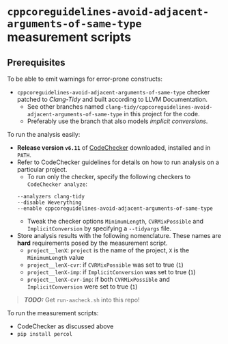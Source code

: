 `cppcoreguidelines-avoid-adjacent-arguments-of-same-type` measurement scripts
=============================================================================

Prerequisites
-------------

To be able to emit warnings for error-prone constructs:

 * `cppcoreguidelines-avoid-adjacent-arguments-of-same-type` checker patched
   to *Clang-Tidy* and built according to LLVM Documentation.
   * See other branches named
     `clang-tidy/cppcoreguidelines-avoid-adjacent-arguments-of-same-type` in
     this project for the code.
   * Preferably use the branch that also models *implicit conversions*.

To run the analysis easily:

 * **Release version `v6.11`** of
   [CodeChecker](http://github.com/Ericsson/CodeChecker) downloaded, installed
   and in `PATH`.
 * Refer to CodeChecker guidelines for details on how to run analysis on a
   particular project.
   * To run only the checker, specify the following checkers to
   `CodeChecker analyze`:
   ~~~~
   --analyzers clang-tidy
   --disable Weverything
   --enable cppcoreguidelines-avoid-adjacent-arguments-of-same-type
   ~~~~
   * Tweak the checker options `MinimumLength`, `CVRMixPossible` and
     `ImplicitConversion` by specifying a `--tidyargs` file.
 * Store analysis results with the following nomenclature. These names are
   **hard** requirements posed by the measurement script.
   * `project__lenX`: `project` is the name of the project, `X` is the
     `MinimumLength` value
   * `project__lenX-cvr`: if `CVRMixPossible` was set to true (`1`)
   * `project__lenX-imp`: if `ImplicitConversion` was set to true (`1`)
   * `project__lenX-cvr-imp`: if both `CVRMixPossible` and `ImplicitConversion`
     were set to true (`1`)

> ***TODO:*** Get `run-aacheck.sh` into this repo!

To run the measurement scripts:

 * CodeChecker as discussed above
 * `pip install percol`
